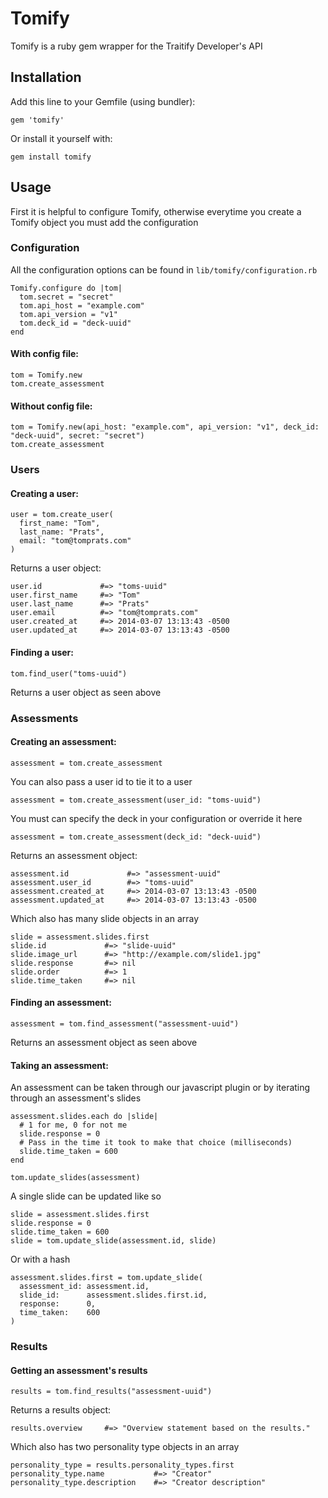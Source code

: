 # Tomify

Tomify is a ruby gem wrapper for the Traitify Developer's API

## Installation

Add this line to your Gemfile (using bundler):

    gem 'tomify'

Or install it yourself with:

    gem install tomify

## Usage

First it is helpful to configure Tomify, otherwise everytime you create a Tomify object you must add the configuration

### Configuration

All the configuration options can be found in `lib/tomify/configuration.rb`

    Tomify.configure do |tom|
      tom.secret = "secret"
      tom.api_host = "example.com"
      tom.api_version = "v1"
      tom.deck_id = "deck-uuid"
    end

#### With config file:

    tom = Tomify.new
    tom.create_assessment

#### Without config file:

    tom = Tomify.new(api_host: "example.com", api_version: "v1", deck_id: "deck-uuid", secret: "secret")
    tom.create_assessment

### Users

#### Creating a user:

    user = tom.create_user(
      first_name: "Tom",
      last_name: "Prats",
      email: "tom@tomprats.com"
    )

Returns a user object:

    user.id             #=> "toms-uuid"
    user.first_name     #=> "Tom"
    user.last_name      #=> "Prats"
    user.email          #=> "tom@tomprats.com"
    user.created_at     #=> 2014-03-07 13:13:43 -0500
    user.updated_at     #=> 2014-03-07 13:13:43 -0500

#### Finding a user:

    tom.find_user("toms-uuid")

Returns a user object as seen above

### Assessments

#### Creating an assessment:

    assessment = tom.create_assessment

You can also pass a user id to tie it to a user

    assessment = tom.create_assessment(user_id: "toms-uuid")

You must can specify the deck in your configuration or override it here

    assessment = tom.create_assessment(deck_id: "deck-uuid")

Returns an assessment object:

    assessment.id             #=> "assessment-uuid"
    assessment.user_id        #=> "toms-uuid"
    assessment.created_at     #=> 2014-03-07 13:13:43 -0500
    assessment.updated_at     #=> 2014-03-07 13:13:43 -0500

Which also has many slide objects in an array

    slide = assessment.slides.first
    slide.id             #=> "slide-uuid"
    slide.image_url      #=> "http://example.com/slide1.jpg"
    slide.response       #=> nil
    slide.order          #=> 1
    slide.time_taken     #=> nil

#### Finding an assessment:

    assessment = tom.find_assessment("assessment-uuid")

Returns an assessment object as seen above

#### Taking an assessment:

An assessment can be taken through our javascript plugin or by iterating through an assessment's slides

    assessment.slides.each do |slide|
      # 1 for me, 0 for not me
      slide.response = 0
      # Pass in the time it took to make that choice (milliseconds)
      slide.time_taken = 600
    end

    tom.update_slides(assessment)

A single slide can be updated like so

    slide = assessment.slides.first
    slide.response = 0
    slide.time_taken = 600
    slide = tom.update_slide(assessment.id, slide)

Or with a hash

    assessment.slides.first = tom.update_slide(
      assessment_id: assessment.id,
      slide_id:      assessment.slides.first.id,
      response:      0,
      time_taken:    600
    )

### Results

#### Getting an assessment's results

    results = tom.find_results("assessment-uuid")

Returns a results object:

    results.overview     #=> "Overview statement based on the results."

Which also has two personality type objects in an array

    personality_type = results.personality_types.first
    personality_type.name           #=> "Creator"
    personality_type.description    #=> "Creator description"
